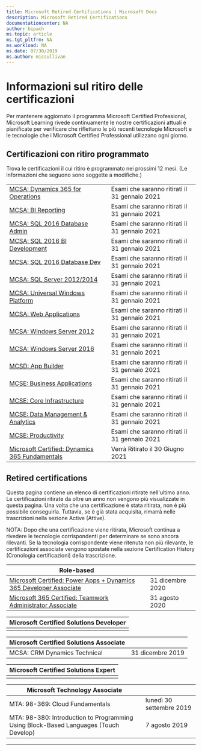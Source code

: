 ```yaml
---
title: Microsoft Retired Certifications | Microsoft Docs
description: Microsoft Retired Certifications
documentationcenter: NA
author: bipach
ms.topic: article
ms.tgt_pltfrm: NA
ms.workload: NA
ms.date: 07/30/2019
ms.author: micsullivan
---
```

# Informazioni sul ritiro delle certificazioni

Per mantenere aggiornato il programma Microsoft Certified Professional, Microsoft Learning rivede continuamente le nostre certificazioni attuali e pianificate per verificare che riflettano le più recenti tecnologie Microsoft e le tecnologie che i Microsoft Certified Professional utilizzano ogni giorno.

## Certificazioni con ritiro programmato

Trova le certificazioni il cui ritiro è programmato nei prossimi 12 mesi. (Le informazioni che seguono sono soggette a modifiche.)  

|                                             |                    |
| ---------------------------------------------------------------------------------- | ------------------ |
| [MCSA: Dynamics 365 for Operations](/learn/certifications/mcsa-microsoft-dynamics-365-for-operations) | Esami che saranno ritirati il 31 gennaio 2021 |
| [MCSA: BI Reporting](/learn/certifications/mcsa-bi-reporting)| Esami che saranno ritirati il 31 gennaio 2021 |
| [MCSA: SQL 2016 Database Admin](/learn/certifications/mcsa-sql2016-database-administration-certification) | Esami che saranno ritirati il 31 gennaio 2021 |
| [MCSA: SQL 2016 BI Development](/learn/certifications/mcsa-sql2016-business-intelligence-certification) | Esami che saranno ritirati il 31 gennaio 2021 |
| [MCSA: SQL 2016 Database Dev](/learn/certifications/mcsa-sql2016-database-development-certification) | Esami che saranno ritirati il 31 gennaio 2021 |
| [MCSA: SQL Server 2012/2014](/learn/certifications/mcsa-sql-certification) | Esami che saranno ritirati il 31 gennaio 2021 |
| [MCSA: Universal Windows Platform](/learn/certifications/mcsa-universal-windows-platform) | Esami che saranno ritirati il 31 gennaio 2021 |
| [MCSA: Web Applications](/learn/certifications/mcsa-web-applications-certification) | Esami che saranno ritirati il 31 gennaio 2021 |
| [MCSA: Windows Server 2012](/learn/certifications/mcsa-windows-server-certification) | Esami che saranno ritirati il 31 gennaio 2021 |
| [MCSA: Windows Server 2016](/learn/certifications/mcsa-windows-server-2016-certification) | Esami che saranno ritirati il 31 gennaio 2021 |
| [MCSD: App Builder](/learn/certifications/mcsd-app-builder-certification) | Esami che saranno ritirati il 31 gennaio 2021 |
| [MCSE: Business Applications](/learn/certifications/mcse-business-applications) | Esami che saranno ritirati il 31 gennaio 2021 |
| [MCSE: Core Infrastructure](/learn/certifications/mcse-core-infrastructure) | Esami che saranno ritirati il 31 gennaio 2021 |
| [MCSE: Data Management & Analytics](/learn/certifications/mcse-data-management-analytics) | Esami che saranno ritirati il 31 gennaio 2021 |
| [MCSE: Productivity](/learn/certifications/mcse-productivity-certification) | Esami che saranno ritirati il 31 gennaio 2021 |
| [Microsoft Certified: Dynamics 365 Fundamentals](/learn/certifications/d365-fundamentals) | Verrà Ritirato il 30 Giugno 2021 |

## Retired certifications

Questa pagina contiene un elenco di certificazioni ritirate nell'ultimo anno. Le certificazioni ritirate da oltre un anno non vengono più visualizzate in questa pagina. Una volta che una certificazione è stata ritirata, non è più possibile conseguirla. Tuttavia, se è già stata acquisita, rimarrà nelle trascrizioni nella sezione Active (Attive).

NOTA: Dopo che una certificazione viene ritirata, Microsoft continua a rivedere le tecnologie corrispondenti per determinare se sono ancora rilevanti. Se la tecnologia corrispondente viene ritenuta non più rilevante, le certificazioni associate vengono spostate nella sezione Certification History (Cronologia certificazioni) della trascrizione.

| Role-based                                                                         |                    |
| ---------------------------------------------------------------------------------- | ------------------ |
| [Microsoft Certified: Power Apps + Dynamics 365 Developer Associate](/learn/certifications/power-apps-and-d365-developer-associate) | 31 dicembre 2020 |
| [Microsoft 365 Certified: Teamwork Administrator Associate](/learn/certifications/m365-teamwork-administrator)              | 31 agosto 2020 |

| Microsoft Certified Solutions Developer                                            |
| ---------------------------------------------------------------------------------- |
|                                                                                    |

| Microsoft Certified Solutions Associate                                            |                    |
| ---------------------------------------------------------------------------------- | ------------------ |
| MCSA: CRM Dynamics Technical                                                                                                | 31 dicembre 2019  |

| Microsoft Certified Solutions Expert                                               |
| ---------------------------------------------------------------------------------- |
|                                                                                    |

| Microsoft Technology Associate                                                     |                    |
| ---------------------------------------------------------------------------------- | ------------------ |
| MTA: 98-369: Cloud Fundamentals                                                                                             | lunedì 30 settembre 2019 |
| MTA: 98-380: Introduction to Programming Using Block-Based Languages (Touch Develop)                                        | 7 agosto 2019     |
___
